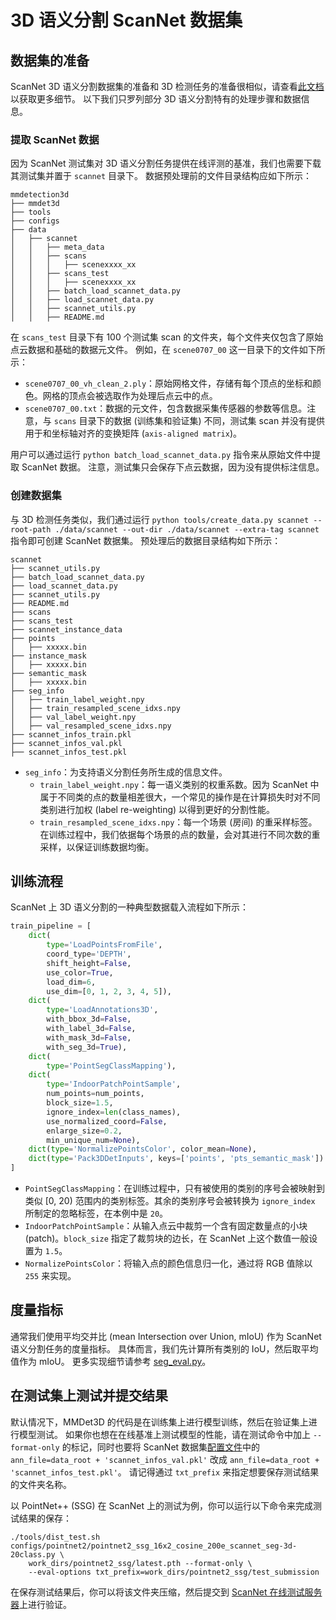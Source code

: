# 3D 语义分割 ScanNet 数据集

## 数据集的准备

ScanNet 3D 语义分割数据集的准备和 3D 检测任务的准备很相似，请查看[此文档](https://github.com/open-mmlab/mmdetection3d/blob/dev-1.x/docs/zh_cn/advanced_guides/datasets/scannet_det.md#%E6%95%B0%E6%8D%AE%E9%9B%86%E5%87%86%E5%A4%87)以获取更多细节。
以下我们只罗列部分 3D 语义分割特有的处理步骤和数据信息。

### 提取 ScanNet 数据

因为 ScanNet 测试集对 3D 语义分割任务提供在线评测的基准，我们也需要下载其测试集并置于 `scannet` 目录下。
数据预处理前的文件目录结构应如下所示：

```
mmdetection3d
├── mmdet3d
├── tools
├── configs
├── data
│   ├── scannet
│   │   ├── meta_data
│   │   ├── scans
│   │   │   ├── scenexxxx_xx
│   │   ├── scans_test
│   │   │   ├── scenexxxx_xx
│   │   ├── batch_load_scannet_data.py
│   │   ├── load_scannet_data.py
│   │   ├── scannet_utils.py
│   │   ├── README.md
```

在 `scans_test` 目录下有 100 个测试集 scan 的文件夹，每个文件夹仅包含了原始点云数据和基础的数据元文件。
例如，在 `scene0707_00` 这一目录下的文件如下所示：

- `scene0707_00_vh_clean_2.ply`：原始网格文件，存储有每个顶点的坐标和颜色。网格的顶点会被选取作为处理后点云中的点。
- `scene0707_00.txt`：数据的元文件，包含数据采集传感器的参数等信息。注意，与 `scans` 目录下的数据 (训练集和验证集) 不同，测试集 scan 并没有提供用于和坐标轴对齐的变换矩阵 (`axis-aligned matrix`)。

用户可以通过运行 `python batch_load_scannet_data.py` 指令来从原始文件中提取 ScanNet 数据。
注意，测试集只会保存下点云数据，因为没有提供标注信息。

### 创建数据集

与 3D 检测任务类似，我们通过运行 `python tools/create_data.py scannet --root-path ./data/scannet --out-dir ./data/scannet --extra-tag scannet` 指令即可创建 ScanNet 数据集。
预处理后的数据目录结构如下所示：

```
scannet
├── scannet_utils.py
├── batch_load_scannet_data.py
├── load_scannet_data.py
├── scannet_utils.py
├── README.md
├── scans
├── scans_test
├── scannet_instance_data
├── points
│   ├── xxxxx.bin
├── instance_mask
│   ├── xxxxx.bin
├── semantic_mask
│   ├── xxxxx.bin
├── seg_info
│   ├── train_label_weight.npy
│   ├── train_resampled_scene_idxs.npy
│   ├── val_label_weight.npy
│   ├── val_resampled_scene_idxs.npy
├── scannet_infos_train.pkl
├── scannet_infos_val.pkl
├── scannet_infos_test.pkl
```

- `seg_info`：为支持语义分割任务所生成的信息文件。
  - `train_label_weight.npy`：每一语义类别的权重系数。因为 ScanNet 中属于不同类的点的数量相差很大，一个常见的操作是在计算损失时对不同类别进行加权 (label re-weighting) 以得到更好的分割性能。
  - `train_resampled_scene_idxs.npy`：每一个场景 (房间) 的重采样标签。在训练过程中，我们依据每个场景的点的数量，会对其进行不同次数的重采样，以保证训练数据均衡。

## 训练流程

ScanNet 上 3D 语义分割的一种典型数据载入流程如下所示：

```python
train_pipeline = [
    dict(
        type='LoadPointsFromFile',
        coord_type='DEPTH',
        shift_height=False,
        use_color=True,
        load_dim=6,
        use_dim=[0, 1, 2, 3, 4, 5]),
    dict(
        type='LoadAnnotations3D',
        with_bbox_3d=False,
        with_label_3d=False,
        with_mask_3d=False,
        with_seg_3d=True),
    dict(
        type='PointSegClassMapping'),
    dict(
        type='IndoorPatchPointSample',
        num_points=num_points,
        block_size=1.5,
        ignore_index=len(class_names),
        use_normalized_coord=False,
        enlarge_size=0.2,
        min_unique_num=None),
    dict(type='NormalizePointsColor', color_mean=None),
    dict(type='Pack3DDetInputs', keys=['points', 'pts_semantic_mask'])
]
```

- `PointSegClassMapping`：在训练过程中，只有被使用的类别的序号会被映射到类似 \[0, 20) 范围内的类别标签。其余的类别序号会被转换为 `ignore_index` 所制定的忽略标签，在本例中是 `20`。
- `IndoorPatchPointSample`：从输入点云中裁剪一个含有固定数量点的小块 (patch)。`block_size` 指定了裁剪块的边长，在 ScanNet 上这个数值一般设置为 `1.5`。
- `NormalizePointsColor`：将输入点的颜色信息归一化，通过将 RGB 值除以 `255` 来实现。

## 度量指标

通常我们使用平均交并比 (mean Intersection over Union, mIoU) 作为 ScanNet 语义分割任务的度量指标。
具体而言，我们先计算所有类别的 IoU，然后取平均值作为 mIoU。
更多实现细节请参考 [seg_eval.py](https://github.com/open-mmlab/mmdetection3d/blob/dev-1.x/mmdet3d/evaluation/functional/seg_eval.py)。

## 在测试集上测试并提交结果

默认情况下，MMDet3D 的代码是在训练集上进行模型训练，然后在验证集上进行模型测试。
如果你也想在在线基准上测试模型的性能，请在测试命令中加上 `--format-only` 的标记，同时也要将 ScanNet 数据集[配置文件](https://github.com/open-mmlab/mmdetection3d/blob/master/configs/_base_/datasets/scannet_seg-3d-20class.py#L126)中的 `ann_file=data_root + 'scannet_infos_val.pkl'` 改成 `ann_file=data_root + 'scannet_infos_test.pkl'`。
请记得通过 `txt_prefix` 来指定想要保存测试结果的文件夹名称。

以 PointNet++ (SSG) 在 ScanNet 上的测试为例，你可以运行以下命令来完成测试结果的保存：

```
./tools/dist_test.sh configs/pointnet2/pointnet2_ssg_16x2_cosine_200e_scannet_seg-3d-20class.py \
    work_dirs/pointnet2_ssg/latest.pth --format-only \
    --eval-options txt_prefix=work_dirs/pointnet2_ssg/test_submission
```

在保存测试结果后，你可以将该文件夹压缩，然后提交到 [ScanNet 在线测试服务器](http://kaldir.vc.in.tum.de/scannet_benchmark/semantic_label_3d)上进行验证。
